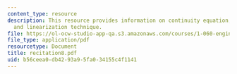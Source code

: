 ```yaml
---
content_type: resource
description: This resource provides information on continuity equation, momentum equation,
  and linearization technique.
file: https://ol-ocw-studio-app-qa.s3.amazonaws.com/courses/1-060-engineering-mechanics-ii-spring-2006/b56ceea0db4293a95fa034155c4f1141_recitation8.pdf
file_type: application/pdf
resourcetype: Document
title: recitation8.pdf
uid: b56ceea0-db42-93a9-5fa0-34155c4f1141
---
```

